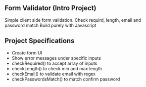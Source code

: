 ## Form Validator (Intro Project)

Simple client side form validation. Check requird, length, email and password match
Build purely with Javascript

## Project Specifications

- Create form UI
- Show error messages under specific inputs
- checkRequired() to accept array of inputs
- checkLength() to check min and max length
- checkEmail() to validate email with regex
- checkPasswordsMatch() to match confirm password
